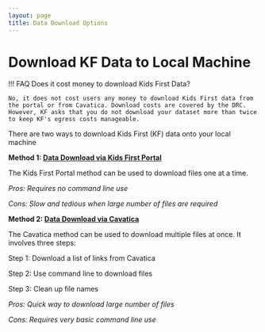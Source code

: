 ```yaml
---
layout: page
title: Data Download Options
---
```



Download KF Data to Local Machine
===================================

!!! FAQ
    Does it cost money to download Kids First Data?

    No, it does not cost users any money to download Kids First data from the portal or from Cavatica. Download costs are covered by the DRC. However, KF asks that you do not download your dataset more than twice to keep KF's egress costs manageable.


There are two ways to download Kids First (KF) data onto your local machine

  **Method 1: [Data Download via Kids First Portal](Data-Download-Via-KF-Portal.md)**

The Kids First Portal method can be used to download files one at a time.

*Pros: Requires no command line use*

*Cons: Slow and tedious when large number of files are required*

  **Method 2: [Data Download via Cavatica](Data-Download-Via-Cavatica.md)**

The Cavatica method can be used to download multiple files at once. It involves three steps:

  Step 1: Download a list of links from Cavatica

  Step 2: Use command line to download files

  Step 3: Clean up file names

*Pros: Quick way to download large number of files*

*Cons: Requires very basic command line use*

